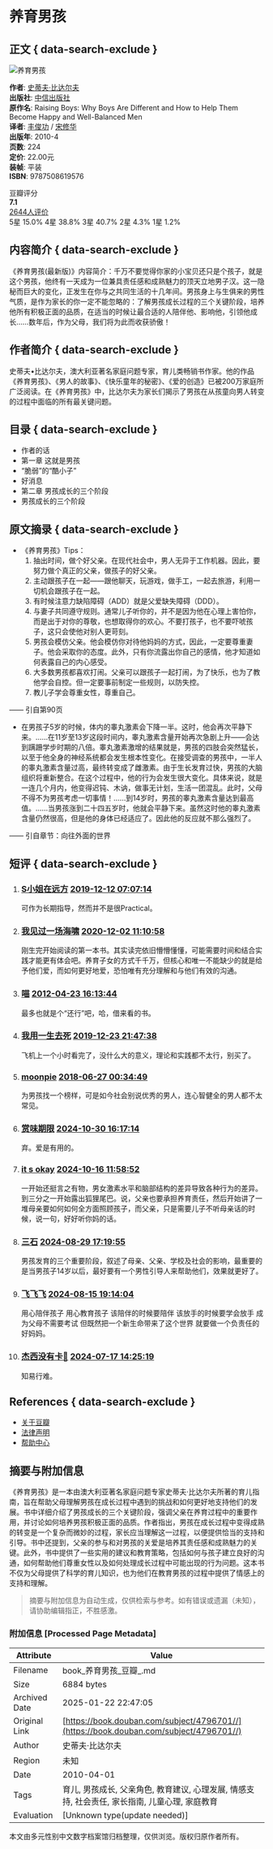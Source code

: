 # 养育男孩

## 正文 { data-search-exclude }


![养育男孩](https://img3.doubanio.com/view/subject/s/public/s4355782.jpg)

**作者**: [史蒂夫·比达尔夫](/search/%E5%8F%B2%E8%92%82%E5%A4%AB%C2%B7%E6%AF%94%E8%BE%BE%E5%B0%94%E5%A4%AB)  
**出版社**: [中信出版社](https://book.douban.com/press/2400)  
**原作名**: Raising Boys: Why Boys Are Different and How to Help Them Become Happy and Well-Balanced Men  
**译者**: [丰俊功](/search/%E4%B8%B0%E4%BF%8A%E5%8A%9F) / [宋修华](/search/%E5%AE%8B%E4%BF%AE%E5%8D%8E)  
**出版年**: 2010-4  
**页数**: 224  
**定价**: 22.00元  
**装帧**: 平装  
**ISBN**: 9787508619576

豆瓣评分  
**7.1**  
[2644人评价](comments)  
5星 15.0% 4星 38.8% 3星 40.7% 2星 4.3% 1星 1.2%

## 内容简介 { data-search-exclude }

《养育男孩(最新版)》内容简介：千万不要觉得你家的小宝贝还只是个孩子，就是这个男孩，他终有一天成为一位兼具责任感和成熟魅力的顶天立地男子汉。这一隐秘而巨大的变化，正发生在你与之共同生活的十几年间。男孩身上与生俱来的男性气质，是作为家长的你一定不能忽略的：了解男孩成长过程的三个关键阶段，培养他所有积极正面的品质，在适当的时候让最合适的人陪伴他、影响他，引领他成长……数年后，作为父母，我们将为此而收获骄傲！

## 作者简介 { data-search-exclude }

史蒂夫•比达尔夫，澳大利亚著名家庭问题专家，育儿类畅销书作家。他的作品《养育男孩》、《男人的故事》、《快乐童年的秘密》、《爱的创造》已被200万家庭所广泛阅读。在《养育男孩》中，比达尔夫为家长们揭示了男孩在从孩童向男人转变的过程中面临的所有最关键问题。

## 目录 { data-search-exclude }

- 作者的话
- 第一章 这就是男孩
- “脆弱”的“酷小子”
- 好消息
- 第二章 男孩成长的三个阶段
- 男孩成长的三个阶段

## 原文摘录 { data-search-exclude }

- 《养育男孩》Tips：
  1. 抽出时间，做个好父亲。在现代社会中，男人无异于工作机器。因此，要努力做个真正的父亲，做孩子的好父亲。
  2. 主动跟孩子在一起——跟他聊天，玩游戏，做手工，一起去旅游，利用一切机会跟孩子在一起。
  3. 有时候注意力缺陷障碍（ADD）就是父爱缺失障碍（DDD）。
  4. 与妻子共同遵守规则。通常儿子听你的，并不是因为他在心理上害怕你，而是出于对你的尊敬，也想取得你的欢心。不要打孩子，也不要吓唬孩子，这只会使他对别人更苛刻。
  5. 男孩会模仿父亲。他会模仿你对待他妈妈的方式，因此，一定要尊重妻子。他会采取你的态度。此外，只有你流露出你自己的感情，他才知道如何表露自己的内心感受。
  6. 大多数男孩都喜欢打闹。父亲可以跟孩子一起打闹，为了快乐，也为了教他学会自控。但一定要事前制定一些规则，以防失控。
  7. 教儿子学会尊重女性，尊重自己。

—— 引自第90页

- 在男孩子5岁的时候，体内的睾丸激素会下降一半。这时，他会再次平静下来。……在11岁至13岁这段时间内，睾丸激素含量开始再次急剧上升——会达到蹒跚学步时期的八倍。睾丸激素激增的结果就是，男孩的四肢会突然猛长，以至于他全身的神经系统都会发生根本性变化。在接受调查的男孩中，一半人的睾丸激素含量过高，最终转变成了雌激素。由于生长发育过快，男孩的大脑组织将重新整合。在这个过程中，他的行为会发生很大变化。具体来说，就是一连几个月内，他变得迟钝、木讷，做事无计划，生活一团混乱。此时，父母不得不为男孩考虑一切事情！……到14岁时，男孩的睾丸激素含量达到最高值。……当男孩涨到二十四五岁时，他就会平静下来。虽然这时他的睾丸激素含量仍然很高，但是他的身体已经适应了。因此他的反应就不那么强烈了。

—— 引自章节：向往外面的世界

## 短评 { data-search-exclude }

1. ### [S小姐在远方](https://www.douban.com/people/summer0510/) [2019-12-12 07:07:14](/comment/2080195459)
   可作为长期指导，然而并不是很Practical。

2. ### [我见过一场海啸](https://www.douban.com/people/zhouxm/) [2020-12-02 11:10:58](/comment/2625723310)
   刚生完开始阅读的第一本书。其实读完依旧懵懵懂懂，可能需要时间和结合实践才能更有体会吧。养育子女的方式千千万，但核心和唯一不能缺少的就是给予他们爱，而如何更好地爱，恐怕唯有充分理解和与他们有效的沟通。

3. ### [喵](https://www.douban.com/people/yuxiaomiao/) [2012-04-23 16:13:44](/comment/502833177)
   最多也就是个“还行”吧，哈，借来看的书。

4. ### [我用一生去死](https://www.douban.com/people/mocouhs/) [2019-12-23 21:47:38](/comment/2098891644)
   飞机上一个小时看完了，没什么大的意义，理论和实践都不太行，别买了。

5. ### [moonpie](https://www.douban.com/people/moonpie/) [2018-06-27 00:34:49](/comment/1395745007)
   为男孩找一个榜样，可是如今社会别说优秀的男人，连心智健全的男人都不太常见。

6. ### [赏味期限](https://www.douban.com/people/53535569/) [2024-10-30 16:17:14](/comment/4339538539) 
   弃。爱是有用的。

7. ### [it s okay](https://www.douban.com/people/kianfish/) [2024-10-16 11:58:52](/comment/4324025035) 
   一开始还挺言之有物，男女激素水平和脑部结构的差异导致各种行为的差异。到三分之一开始露出狐狸尾巴。说，父亲也要承担养育责任，然后开始讲了一堆母亲要如何如何全方面照顾孩子，而父亲，只是需要儿子不听母亲话的时候，说一句，好好听你妈的话。

8. ### [三石](https://www.douban.com/people/282376741/) [2024-08-29 17:19:55](/comment/4286390395) 
   男孩发育的三个重要阶段，叙述了母亲、父亲、学校及社会的影响，最重要的是当男孩子14岁以后，最好要有一个男性引导人来帮助他们，效果就更好了。

9. ### [飞飞飞](https://www.douban.com/people/91306198/) [2024-08-15 19:14:04](/comment/4258486071) 
   用心陪伴孩子 用心教育孩子 该陪伴的时候要陪伴 该放手的时候要学会放手 成为父母不需要考试 但既然把一个新生命带来了这个世界 就要做一个负责任的好妈妈。

10. ### [杰西没有卡🍳](https://www.douban.com/people/210985491/) [2024-07-17 14:25:19](/comment/4245574048) 
    知易行难。

## References { data-search-exclude }

- [关于豆瓣](https://www.douban.com/about)
- [法律声明](https://www.douban.com/about/legal)
- [帮助中心](https://help.douban.com/?app=book)
<!-- tcd_original_link https://book.douban.com/subject/4796701// -->


## 摘要与附加信息

<!-- tcd_abstract -->
《养育男孩》是一本由澳大利亚著名家庭问题专家史蒂夫·比达尔夫所著的育儿指南，旨在帮助父母理解男孩在成长过程中遇到的挑战和如何更好地支持他们的发展。书中详细介绍了男孩成长的三个关键阶段，强调父亲在养育过程中的重要作用，并讨论如何培养男孩积极正面的品质。作者指出，男孩在成长过程中变得成熟的转变是一个复杂而微妙的过程，家长应当理解这一过程，以便提供恰当的支持和引导。书中还提到，父亲的参与和对男孩的关爱是培养其责任感和成熟魅力的关键。此外，书中提供了一些实用的建议和教育策略，包括如何与孩子建立良好的沟通，如何帮助他们尊重女性以及如何处理成长过程中可能出现的行为问题。这本书不仅为父母提供了科学的育儿知识，也为他们在教育男孩的过程中提供了情感上的支持和理解。
<!-- tcd_abstract_end -->

> 摘要与附加信息为自动生成，仅供检索与参考。如有错误或遗漏（未知），请协助编辑指正，不胜感激。

### 附加信息 [Processed Page Metadata]

| Attribute       | Value                                  |
|-----------------|----------------------------------------|
| Filename        | book_养育男孩_豆瓣_.md                             |
| Size            | 6884 bytes                           |
| Archived Date   | 2025-01-22 22:47:05                             |
| Original Link   | [https://book.douban.com/subject/4796701//](https://book.douban.com/subject/4796701//)                       |
| Author          | 史蒂夫·比达尔夫                               |
| Region          | 未知                               |
| Date            | 2010-04-01                                 |
| Tags            | 育儿, 男孩成长, 父亲角色, 教育建议, 心理发展, 情感支持, 社会责任, 家长指南, 儿童心理, 家庭教育                                 |
| Evaluation            | [Unknown type(update needed)]                                 |
<!-- tcd_table_end -->

本文由多元性别中文数字档案馆归档整理，仅供浏览。版权归原作者所有。
